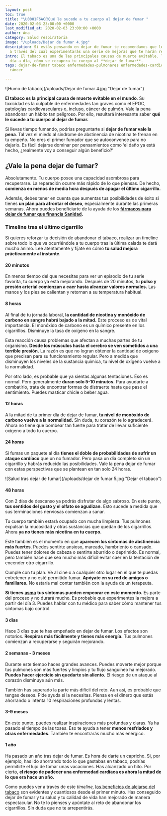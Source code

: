 ```yaml
---
layout: post
toc: true
title: "\U0001F6AC✋Qué le sucede a tu cuerpo al dejar de fumar "
date: 2020-02-03 23:00:00 +0000
last_modified_at: 2020-02-03 23:00:00 +0000
author: Ana
category: Salud respiratoria
image: "/uploads/Dejar de fumar 4.jpg"
description: Si estás pensando en dejar de fumar te recomendamos que leas el timeline
  a través del cual experimentarás una serie de mejoras que te harán reforzar tu decisión.
intro: El tabaco es una de las principales causas de muerte evitable. Te contamos,
  día a día, cómo se recupera tu cuerpo al **dejar de fumar**.
tags: dejar-de-fumar tabaco enfermedades-pulmonares enfermedades-cardiovasculares
  cáncer

---
```

![Humo de tabaco](/uploads/Dejar de fumar 4.jpg "Dejar de fumar")

**El tabaco es la principal causa de muerte evitable en el mundo**. Su toxicidad es la culpable de enfermedades tan graves como el EPOC, patologías cardiovasculares o, incluso, cáncer de pulmón. Vale la pena abandonar un hábito tan peligroso. Por ello, resultará interesante saber **qué le sucede a tu cuerpo al dejar de fumar.**

Si llevas tiempo fumando, podrías preguntarte si **dejar de fumar vale la pena**. Tal vez el miedo al síndrome de abstinencia de nicotina te frenan en tu empeño. No eres el primer fumador que se autoconvence para no dejarlo. Es fácil dejarse dominar por pensamientos como ‘el daño ya está hecho, ¿realmente voy a conseguir algún beneficio?’

## ¿Vale la pena dejar de fumar?

Absolutamente. Tu cuerpo posee una capacidad asombrosa para recuperarse. La reparación ocurre más rápido de lo que piensas. De hecho, **comienza en menos de media hora después de apagar el último cigarrillo.**

Además, debes tener en cuenta que aumentas tus posibilidades de éxito si tienes **un plan para afrontar el deseo**, especialmente durante las primeras semanas. Ahora puedes beneficiarte de la ayuda de los [**fármacos para dejar de fumar que financia Sanidad**](https://zenseiapp.com/salud%20respiratoria/sanidad-financiar%C3%A1-un-segundo-medicamento-para-dejar-de-fumar/)**.**

### Timeline tras el último cigarrillo

Si quieres reforzar tu decisión de abandonar el tabaco, realizar un timeline sobre todo lo que va ocurriéndole a tu cuerpo tras la última calada te dará mucho ánimo. Lee atentamente y fíjate en cómo **tu salud mejora prácticamente al instante.**

#### 20 minutos

En menos tiempo del que necesitas para ver un episodio de tu serie favorita, tu cuerpo ya está mejorando. Después de 20 minutos, tu **pulso y presión arterial comienzan a caer hasta alcanzar valores normales.** Las manos y los pies se calientan y retornan a su temperatura habitual.

#### 8 horas

Al final de tu jornada laboral, **la cantidad de nicotina y monóxido de carbono en sangre habrá bajado a la mitad.** Este proceso es de vital importancia. El monóxido de carbono es un químico presente en los cigarrillos. Disminuye la tasa de oxígeno en la sangre.

Esta reacción causa problemas que afectan a muchas partes de tu organismo. **Desde los músculos hasta el cerebro se ven sometidos a una terrible presión.** La razón es que no logran obtener la cantidad de oxígeno que precisan para su funcionamiento regular. Pero a medida que disminuyen los niveles de la sustancia química, tu nivel de oxígeno vuelve a la normalidad.

Por otro lado, es probable que ya sientas algunas tentaciones. Eso es normal. Pero generalmente **duran solo 5-10 minutos.** Para ayudarte a combatirlo, trata de encontrar formas de distraerte hasta que pase el sentimiento. Puedes masticar chicle o beber agua.

#### 12 horas

A la mitad de tu primer día de dejar de fumar, **tu nivel de monóxido de carbono vuelve a la normalidad.** Sin duda, tu corazón te lo agradecerá. Ahora no tiene que bombear tan fuerte para tratar de llevar suficiente oxígeno a todo tu cuerpo.

#### 24 horas

Si fumas un paquete al día **tienes el doble de probabilidades de sufrir un ataque cardíaco** que un no fumador. Pero pasa un día completo sin un cigarrillo y habrás reducido las posibilidades. Vale la pena dejar de fumar con estas perspectivas que se plantean en tan solo 24 horas.

![Salud tras dejar de fumar](/uploads/dejar de fumar 5.jpg "Dejar el tabaco")

#### 48 horas

Con 2 días de descanso ya podrás disfrutar de algo sabroso. En este punto, **tus sentidos del gusto y el olfato se agudizan.** Esto sucede a medida que sus terminaciones nerviosas comienzan a sanar.

Tu cuerpo también estará ocupado con mucha limpieza. Tus pulmones expulsan la mucosidad y otras sustancias que quedan de los cigarrillos. Ahora **ya no tienes más nicotina en tu cuerpo**.

Este también es el momento en que **aparecen los síntomas de abstinencia más fuertes**. Puedes sentirte ansioso, mareado, hambriento o cansado. Puedes tener dolores de cabeza o sentirte aburrido o deprimido. Es normal, pero también hace que sea mucho más difícil evitar caer en la tentación de encender otro cigarrillo.

Cumple con tu plan. Ve al cine o a cualquier otro lugar en el que te puedas entretener y no esté permitido fumar. **Apóyate en su red de amigos o familiares.** No estaría mal contar también con la ayuda de un terapeuta.

**Si tienes** [**asma**](https://zenseiapp.com/asma/como-disminuir-ataques-asma/) **tus síntomas pueden empeorar en este momento.** Es parte del proceso y no durará mucho. Es probable que experimentes la mejora a partir del día 3. Puedes hablar con tu médico para saber cómo mantener tus síntomas bajo control.

#### 3 días

Hace 3 días que te has empeñado en dejar de fumar. Los efectos son notorios. **Respiras más fácilmente y tienes más energía.** Tus pulmones comienzan a recuperarse y seguirán mejorando.

#### 2 semanas - 3 meses

Durante este tiempo haces grandes avances. Puedes moverte mejor porque tus pulmones son más fuertes y limpios y tu flujo sanguíneo ha mejorado. **Puedes hacer ejercicio sin quedarte sin aliento.** El riesgo de un ataque al corazón disminuye aún más.

También has superado la parte más difícil del reto. Aun así, es probable que tengas deseos. Pide ayuda si la necesitas. Piensa en el dinero que estás ahorrando o intenta 10 respiraciones profundas y lentas.

#### 3-9 meses

En este punto, puedes realizar inspiraciones más profundas y claras. Ya ha pasado el tiempo de las toses. Eso te ayuda a tener **menos resfriados y otras enfermedades**. También te encontrarás mucho más enérgico.

#### 1 año

Ha pasado un año tras dejar de fumar. Es hora de darte un capricho. Si, por ejemplo, has ido ahorrando todo lo que gastabas en tabaco, podrías permitirte el lujo de tomar unas vacaciones. Has alcanzado un hito. Por cierto, **el riesgo de padecer una enfermedad cardíaca es ahora la mitad de lo que era hace un año.**

Como puedes ver a través de este _timeline,_ [los beneficios de alejarse del tabaco](https://fundaciondelcorazon.com/corazon-facil/blog-impulso-vital/2899-icomo-mejora-el-organismo-al-dejar-de-fumar.html) son evidentes y cuantiosos desde el primer minuto. Has conseguido dejar de fumar y tu salud y tu calidad de vida han mejorado de manera espectacular. No te lo pienses y apúntate al reto de abandonar los cigarrillos. Sin duda que no te arrepentirás.